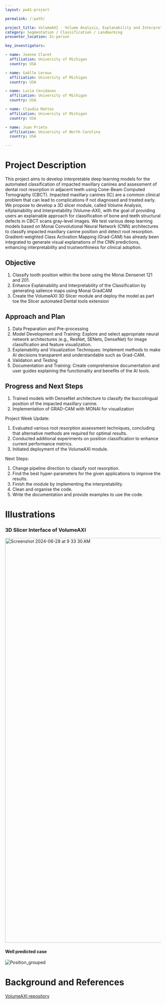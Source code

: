 ```yaml
---
layout: pw41-project

permalink: /:path/

project_title: VolumeAXI - Volume Analysis, Explanability and Interpretability on CBCT
category: Segmentation / Classification / Landmarking
presenter_location: In-person

key_investigators:

- name: Jeanne Claret
  affiliation: University of Michigan
  country: USA

- name: Gaëlle Leroux
  affiliation: University of Michigan
  country: USA

- name: Lucia Cevidanes
  affiliation: University of Michigan
  country: USA

- name: Claudia Mattos
  affiliation: University of Michigan
  country: USA

- name: Juan Prieto
  affiliation: University of North Carolina
  country: USA

---
```


# Project Description

<!-- Add a short paragraph describing the project. -->

This project aims to develop interpretable deep learning models for the automated classification of impacted maxillary canines and assessment of dental root resorption in adjacent teeth using Cone-Beam Computed Tomography (CBCT). Impacted maxillary canines (IC) are a common clinical problem that can lead to complications if not diagnosed and treated early. We propose to develop a 3D slicer module, called Volume Analysis, eXplainability and Interpretability (Volume-AXI), with the goal of providing users  an explainable approach for classification of bone and teeth structural defects in CBCT scans gray-level images. We test various deep learning models based on Monai Convolutional Neural Network (CNN) architectures to classify  impacted maxillary canine position and detect root resorption. Gradient-weighted Class Activation Mapping (Grad-CAM) has already been  integrated to generate visual explanations of the CNN predictions, enhancing interpretability and trustworthiness for clinical adoption.



## Objective

<!-- Describe here WHAT you would like to achieve (what you will have as end result). -->


1. Classify tooth position within the bone using the Monai Densenet 121 and 201.
2. Enhance Explainability and Interpretability of the Classification by generating salience maps  using  Monai GradCAM
3. Create the VolumeAXI 3D Slicer module and deploy the model as part toe the Slicer automated Dental tools extension




## Approach and Plan

<!-- Describe here HOW you would like to achieve the objectives stated above. -->


1. Data Preparation and Pre-processing
2. Model Development and Training: Explore and select appropriate neural network architectures (e.g., ResNet, SENets, DenseNet) for image classification and feature visualization.
3. Explainability and Visualization Techniques: Implement methods to make AI decisions transparent and understandable such as Grad-CAM.
4. Validation and Testing
5. Documentation and Training: Create comprehensive documentation and user guides explaining the functionality and benefits of the AI tools.





## Progress and Next Steps

<!-- Update this section as you make progress, describing of what you have ACTUALLY DONE.
     If there are specific steps that you could not complete then you can describe them here, too. -->

1. Trained models with DenseNet architecture to classify the buccolingual position of the impacted maxillary canine.
2. Implementation of GRAD-CAM with MONAI for visualization

Project Week Update:
1. Evaluated various root resorption assessment techniques, concluding that alternative methods are required for optimal results.
2. Conducted additional experiments on position classification to enhance current performance metrics.
3. Initiated deployment of the VolumeAXI module.

Next Steps:
1. Change pipeline direction to classify root resorption.
2. Find the best hyper-parameters for the given applications to improve the results.
3. Finish the module by implementing the interpretability.
4. Clean and organise the code.
5. Write the documentation and provide examples to use the code.



# Illustrations

<!-- Add pictures and links to videos that demonstrate what has been accomplished. -->
### 3D Slicer Interface of VolumeAXI

<img width="1308" alt="Screenshot 2024-06-28 at 9 33 30 AM" src="https://github.com/NA-MIC/ProjectWeek/assets/91120559/3e2c32ba-b2ee-4f95-8078-955afffb93a0">


#### Well predicted case


![Position_grouped](https://github.com/NA-MIC/ProjectWeek/assets/91120559/46528c60-eb97-4011-953a-7d03f9671fbb)





# Background and References

<!-- If you developed any software, include link to the source code repository.
     If possible, also add links to sample data, and to any relevant publications. -->


[VolumeAXI repository](https://github.com/Jeanneclre/VolumeAXI)
